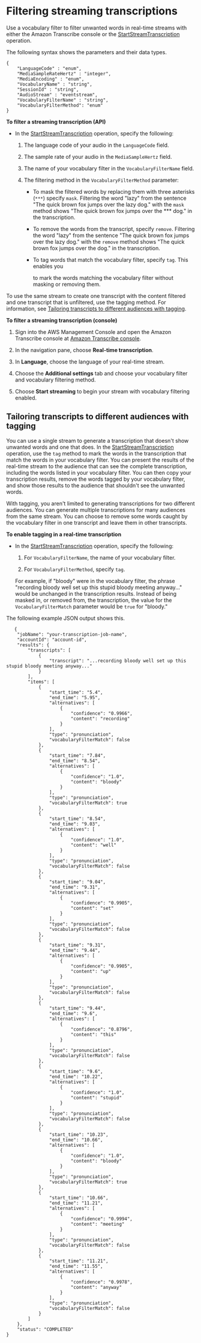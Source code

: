 # Filtering streaming transcriptions<a name="streaming-filter-unwanted"></a>

Use a vocabulary filter to filter unwanted words in real\-time streams with either the Amazon Transcribe console or the [StartStreamTranscription](API_streaming_StartStreamTranscription.md) operation\. 

The following syntax shows the parameters and their data types\.

```
{
    "LanguageCode" : "enum",
    "MediaSampleRateHertz" : "integer",
    "MediaEncoding" : "enum",
    "VocabularyName" : "string",
    "SessionId" : "string", 
    "AudioStream" : "eventstream",
    "VocabularyFilterName" : "string",
    "VocabularyFilterMethod": "enum"
}
```

**To filter a streaming transcription \(API\)**
+ In the [StartStreamTranscription](API_streaming_StartStreamTranscription.md) operation, specify the following:

  1. The language code of your audio in the `LanguageCode` field\.

  1. The sample rate of your audio in the `MediaSampleHertz` field\.

  1. The name of your vocabulary filter in the `VocabularyFilterName` field\.

  1. The filtering method in the `VocabularyFilterMethod` parameter: 
     + To mask the filtered words by replacing them with three asterisks \(`***`\) specify `mask`\. Filtering the word "lazy" from the sentence "The quick brown fox jumps over the lazy dog\." with the `mask` method shows "The quick brown fox jumps over the \*\*\* dog\." in the transcription\. 
     + To remove the words from the transcript, specify `remove`\. Filtering the word "lazy" from the sentence "The quick brown fox jumps over the lazy dog\." with the `remove` method shows "The quick brown fox jumps over the dog\." in the transcription\.
     + To tag words that match the vocabulary filter, specify `tag`\. This enables you

        to mark the words matching the vocabulary filter without masking or removing them\.

To use the same stream to create one transcript with the content filtered and one transcript that is unfiltered, use the tagging method\. For information, see [Tailoring transcripts to different audiences with tagging](#filter-two-transcripts)\.

**To filter a streaming transcription \(console\)**

1. Sign into the AWS Management Console and open the Amazon Transcribe console at [Amazon Transcribe console](https://console.aws.amazon.com/transcribe/)\.

1. In the navigation pane, choose **Real\-time transcription**\.

1. In **Language**, choose the language of your real\-time stream\.

1. Choose the **Additional settings** tab and choose your vocabulary filter and vocabulary filtering method\.

1. Choose **Start streaming** to begin your stream with vocabulary filtering enabled\.

## Tailoring transcripts to different audiences with tagging<a name="filter-two-transcripts"></a>

You can use a single stream to generate a transcription that doesn't show unwanted words and one that does\. In the [StartStreamTranscription](API_streaming_StartStreamTranscription.md) operation, use the `tag` method to mark the words in the transcription that match the words in your vocabulary filter\. You can present the results of the real\-time stream to the audience that can see the complete transcription, including the words listed in your vocabulary filter\. You can then copy your transcription results, remove the words tagged by your vocabulary filter, and show those results to the audience that shouldn't see the unwanted words\. 

With tagging, you aren't limited to generating transcriptions for two different audiences\. You can generate multiple transcriptions for many audiences from the same stream\. You can choose to remove some words caught by the vocabulary filter in one transcript and leave them in other transcripts\.

**To enable tagging in a real\-time transcription**
+ In the [StartStreamTranscription](API_streaming_StartStreamTranscription.md) operation, specify the following:

  1. For `VocabularyFilterName`, the name of your vocabulary filter\.

  1. For `VocabularyFilterMethod`, specify `tag`\.

  For example, if "bloody" were in the vocabulary filter, the phrase "recording bloody well set up this stupid bloody meeting anyway\.\.\." would be unchanged in the transcription results\. Instead of being masked in, or removed from, the transcription, the value for the `VocabularyFilterMatch` parameter would be `true` for "bloody\." 

The following example JSON output shows this\.

```
   {
    "jobName": "your-transcription-job-name",
    "accountId": "account-id",
    "results": {
        "transcripts": [
            {
                "transcript": "...recording bloody well set up this stupid bloody meeting anyway..."
            }
        ],
        "items": [
            {
                "start_time": "5.4",
                "end_time": "5.95",
                "alternatives": [
                    {
                        "confidence": "0.9966",
                        "content": "recording"
                    }
                ],
                "type": "pronunciation",
                "vocabularyFilterMatch": false
            },
            {
                "start_time": "7.84",
                "end_time": "8.54",
                "alternatives": [
                    {
                        "confidence": "1.0",
                        "content": "bloody"
                    }
                ],
                "type": "pronunciation",
                "vocabularyFilterMatch": true
            },
            {
                "start_time": "8.54",
                "end_time": "9.03",
                "alternatives": [
                    {
                        "confidence": "1.0",
                        "content": "well"
                    }
                ],
                "type": "pronunciation",
                "vocabularyFilterMatch": false
            },
            {
                "start_time": "9.04",
                "end_time": "9.31",
                "alternatives": [
                    {
                        "confidence": "0.9905",
                        "content": "set"
                    }
                ],
                "type": "pronunciation",
                "vocabularyFilterMatch": false
            },
            {
                "start_time": "9.31",
                "end_time": "9.44",
                "alternatives": [
                    {
                        "confidence": "0.9905",
                        "content": "up"
                    }
                ],
                "type": "pronunciation",
                "vocabularyFilterMatch": false
            },
            {
                "start_time": "9.44",
                "end_time": "9.6",
                "alternatives": [
                    {
                        "confidence": "0.8796",
                        "content": "this"
                    }
                ],
                "type": "pronunciation",
                "vocabularyFilterMatch": false
            },
            {
                "start_time": "9.6",
                "end_time": "10.22",
                "alternatives": [
                    {
                        "confidence": "1.0",
                        "content": "stupid"
                    }
                ],
                "type": "pronunciation",
                "vocabularyFilterMatch": false
            },
            {
                "start_time": "10.23",
                "end_time": "10.66",
                "alternatives": [
                    {
                        "confidence": "1.0",
                        "content": "bloody"
                    }
                ],
                "type": "pronunciation",
                "vocabularyFilterMatch": true
            },
            {
                "start_time": "10.66",
                "end_time": "11.21",
                "alternatives": [
                    {
                        "confidence": "0.9994",
                        "content": "meeting"
                    }
                ],
                "type": "pronunciation",
                "vocabularyFilterMatch": false
            },
            {
                "start_time": "11.21",
                "end_time": "11.55",
                "alternatives": [
                    {
                        "confidence": "0.9978",
                        "content": "anyway"
                    }
                ],
                "type": "pronunciation",
                "vocabularyFilterMatch": false
            }
        ]
    },
    "status": "COMPLETED"
}
```